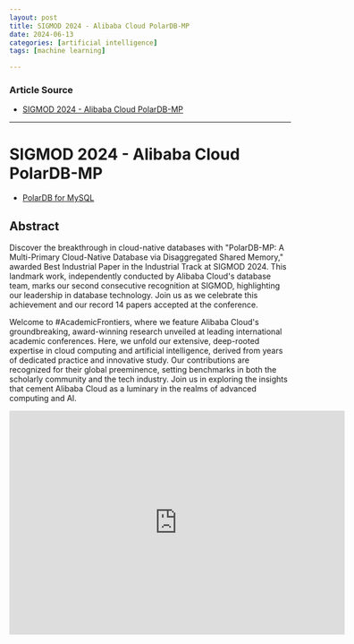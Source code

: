 ```yaml
---
layout: post
title: SIGMOD 2024 - Alibaba Cloud PolarDB-MP
date: 2024-06-13
categories: [artificial intelligence]
tags: [machine learning]

---
```


### Article Source


* [SIGMOD 2024 - Alibaba Cloud PolarDB-MP](https://www.youtube.com/watch?v=eKxdwhuPpQ0)

---


# SIGMOD 2024 - Alibaba Cloud PolarDB-MP

* [PolarDB for MySQL](https://www.alibabacloud.com/en/product/polardb-for-mysql?_p_lc=1)


## Abstract

Discover the breakthrough in cloud-native databases with "PolarDB-MP: A Multi-Primary Cloud-Native Database via Disaggregated Shared Memory," awarded Best Industrial Paper in the Industrial Track at SIGMOD 2024. This landmark work, independently conducted by Alibaba Cloud's database team, marks our second consecutive recognition at SIGMOD, highlighting our leadership in database technology. Join us as we celebrate this achievement and our record 14 papers accepted at the conference.

Welcome to #AcademicFrontiers, where we feature Alibaba Cloud's groundbreaking, award-winning research unveiled at leading international academic conferences. Here, we unfold our extensive, deep-rooted expertise in cloud computing and artificial intelligence, derived from years of dedicated practice and innovative study. Our contributions are recognized for their global preeminence, setting benchmarks in both the scholarly community and the tech industry. Join us in exploring the insights that cement Alibaba Cloud as a luminary in the realms of advanced computing and AI.

<iframe width="600" height="400" src="https://www.youtube.com/embed/eKxdwhuPpQ0?si=q3oxkfZbu0Ulo2bq" title="YouTube video player" frameborder="0" allow="accelerometer; autoplay; clipboard-write; encrypted-media; gyroscope; picture-in-picture; web-share" referrerpolicy="strict-origin-when-cross-origin" allowfullscreen></iframe>